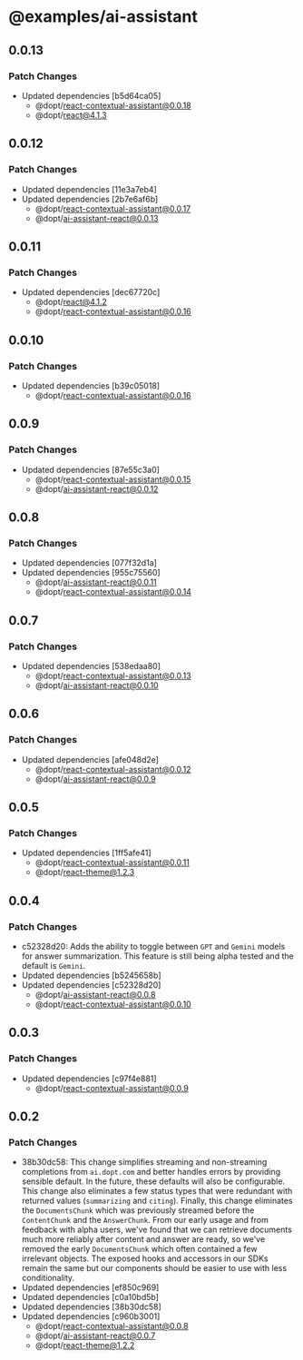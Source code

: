 # @examples/ai-assistant

## 0.0.13

### Patch Changes

- Updated dependencies [b5d64ca05]
  - @dopt/react-contextual-assistant@0.0.18
  - @dopt/react@4.1.3

## 0.0.12

### Patch Changes

- Updated dependencies [11e3a7eb4]
- Updated dependencies [2b7e6af6b]
  - @dopt/react-contextual-assistant@0.0.17
  - @dopt/ai-assistant-react@0.0.13

## 0.0.11

### Patch Changes

- Updated dependencies [dec67720c]
  - @dopt/react@4.1.2
  - @dopt/react-contextual-assistant@0.0.16

## 0.0.10

### Patch Changes

- Updated dependencies [b39c05018]
  - @dopt/react-contextual-assistant@0.0.16

## 0.0.9

### Patch Changes

- Updated dependencies [87e55c3a0]
  - @dopt/react-contextual-assistant@0.0.15
  - @dopt/ai-assistant-react@0.0.12

## 0.0.8

### Patch Changes

- Updated dependencies [077f32d1a]
- Updated dependencies [955c75560]
  - @dopt/ai-assistant-react@0.0.11
  - @dopt/react-contextual-assistant@0.0.14

## 0.0.7

### Patch Changes

- Updated dependencies [538edaa80]
  - @dopt/react-contextual-assistant@0.0.13
  - @dopt/ai-assistant-react@0.0.10

## 0.0.6

### Patch Changes

- Updated dependencies [afe048d2e]
  - @dopt/react-contextual-assistant@0.0.12
  - @dopt/ai-assistant-react@0.0.9

## 0.0.5

### Patch Changes

- Updated dependencies [1ff5afe41]
  - @dopt/react-contextual-assistant@0.0.11
  - @dopt/react-theme@1.2.3

## 0.0.4

### Patch Changes

- c52328d20: Adds the ability to toggle between `GPT` and `Gemini` models for answer summarization. This feature is still being alpha tested and the default is `Gemini`.
- Updated dependencies [b5245658b]
- Updated dependencies [c52328d20]
  - @dopt/ai-assistant-react@0.0.8
  - @dopt/react-contextual-assistant@0.0.10

## 0.0.3

### Patch Changes

- Updated dependencies [c97f4e881]
  - @dopt/react-contextual-assistant@0.0.9

## 0.0.2

### Patch Changes

- 38b30dc58: This change simplifies streaming and non-streaming completions from `ai.dopt.com` and better handles errors by providing sensible default. In the future, these defaults will also be configurable. This change also eliminates a few status types that were redundant with returned values (`summarizing` and `citing`). Finally, this change eliminates the `DocumentsChunk` which was previously streamed before the `ContentChunk` and the `AnswerChunk`. From our early usage and from feedback with alpha users, we've found that we can retrieve documents much more reliably after content and answer are ready, so we've removed the early `DocumentsChunk` which often contained a few irrelevant objects. The exposed hooks and accessors in our SDKs remain the same but our components should be easier to use with less conditionality.
- Updated dependencies [ef850c969]
- Updated dependencies [c0a10bd5b]
- Updated dependencies [38b30dc58]
- Updated dependencies [c960b3001]
  - @dopt/react-contextual-assistant@0.0.8
  - @dopt/ai-assistant-react@0.0.7
  - @dopt/react-theme@1.2.2
